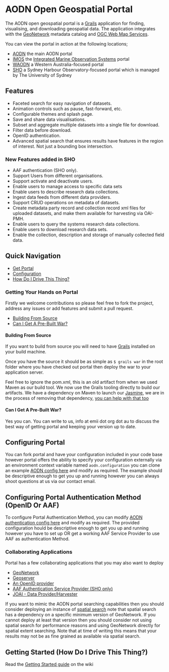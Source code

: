 AODN Open Geospatial Portal
===========================

The AODN open geospatial portal is a [Grails](http://grails.org/) application for finding, visualising, and downloading geospatial data. 
The application integrates with the [GeoNetwork](http://geonetwork-opensource.org/) metadata catalog and [OGC Web Map Services](http://www.opengeospatial.org/standards/wms). 

You can view the portal in action at the following locations;

* [AODN](http://portal.aodn.org.au) the main AODN portal
* [IMOS](http://imos.aodn.org.au) the [Integrated Marine Observation Systems](http://www.imos.org.au) portal
* [WAODN](http://wa.aodn.org.au) a Western Australia-focused portal
* [SHO](http://www.sydney.edu.au/sho) a Sydney Harbour Observatory-focused portal which is managed by The University of Sydney

## Features

* Faceted search for easy navigation of datasets.
* Animation controls such as pause, fast-forward, etc.
* Configurable themes and splash page.
* Save and share data visualisations.
* Subset and aggregate multiple datasets into a single file for download.
* Filter data before download.
* OpenID authentication.
* Advanced spatial search that ensures results have features in the region of interest.  Not just a bounding box intersection.

### New Features added in SHO
* AAF authentication (SHO only).
* Support Users from different organisations.
* Support activate and deactivate users.
* Enable users to manage access to specific data sets
* Enable users to describe research data collections.
* Ingest data feeds from different data providers.
* Support CRUD operations on metadata of datasets.
* Create metadata party record and collection record xml files for uploaded datasets, and make them available for harvesting via OAI-PMH.
* Enable users to query the systems research data collections.
* Enable users to download research data sets.
* Enable the collection, description and storage of manually collected field data.

## Quick Navigation

* [Get Portal](#getting-your-hands-on-portal)
* [Configuration](#configuring-portal)
* [How Do I Drive This Thing?](#getting-started-how-do-i-drive-this-thing-)

### Getting Your Hands on Portal

Firstly we welcome contributions so please feel free to fork the project, address any issues or add features and submit
a pull request.

* [Building From Source](#building-from-source)
* [Can I Get A Pre-Built War?](#can-i-get-a-pre-built-war-)

#### Building From Source

If you want to build from source you will need to have [Grails](http://grails.org/) installed on your build machine.

Once you have the source it should be as simple as ```$ grails war``` in the root folder where you have checked out portal
then deploy the war to your application server.

Feel free to ignore the pom.xml, this is an old artifact from when we used Maven as our build tool. We now use the
Grails tooling directly to build our artifacts. We have a dependency on Maven to launch our [Jasmine](http://pivotal.github.com/jasmine/ "Jasmine BDD"),
we are in the process of removing that dependency, [you can help with that too](https://github.com/jkburges/grails-javascript-phantomjs "Grails JavaScript PhantomJS")

#### Can I Get A Pre-Built War?

Yes you can. You can write to us, info at emii dot org dot au to discuss the best way of getting portal and keeping your
version up to date.

## Configuring Portal

You can fork portal and have your configuration included in your code base however portal offers the ability to specify
your configuration externally via an environment context variable named ```aodn.configuration``` you can clone an
example [AODN config here](https://github.com/aodn/aodn-portal-config) and modify as required. The example should be
descriptive enough to get you up and running however you can always shoot questions at us via our contact email.

## Configuring Portal Authentication Method (OpenID Or AAF)
To configure Portal Authentication Method, you can modify [AODN authentication config here](https://github.com/IntersectAustralia/aodn-portal/blob/master/grails-app/conf/AuthenticationMethod.groovy)
and modify as required. The provided configuration hould be descriptive enough to get you up and running however you have to set up OR get a working AAF Service Provider to use AAF as authentication Method.

### Collaborating Applications

Portal has a few collaborating applications that you may also want to deploy

* [GeoNetwork](http://geonetwork-opensource.org/)
* [Geoserver](http://geoserver.org/)
* [An OpenID provider](http://openid.net/)
* [AAF Authentication Service Provider (SHO only)](http://shibboleth.net)
* [JOAI - Data Provider/Harvester](http://www.dlese.org/dds/services/joai_software.jsp)

If you want to mimic the AODN portal searching capabilities then you should consider deploying an instance of
[spatial search](https://github.com/aodn/spatial-search) note that spatial search has a dependency on a specific
minimum version of GeoNetwork. If you cannot deploy at least that version then you should consider not using spatial
search for performance reasons and using GeoNetwork directly for spatial extent searching. Note that at time of writing
this means that your results may not be as fine grained as available via spatial search.

## Getting Started (How Do I Drive This Thing?)

Read the [Getting Started guide](https://github.com/aodn/aodn-portal/wiki/Getting-Started) on the wiki

